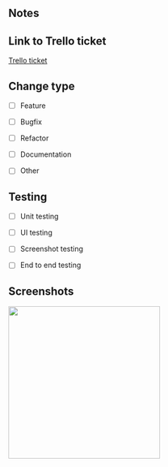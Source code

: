 ## Notes

<!-- Add any notes here -->


## Link to Trello ticket

<!-- Please provide a link to the Trello ticket associated with this pull request. -->

[Trello ticket]()


## Change type

<!-- Put an `x` in the boxes that apply -->

- [ ] Feature
- [ ] Bugfix
- [ ] Refactor
- [ ] Documentation
- [ ] Other


## Testing

<!-- Put an `x` in the boxes that apply -->

- [ ] Unit testing
- [ ] UI testing
- [ ] Screenshot testing
- [ ] End to end testing


## Screenshots

<!-- Paste the link to the evidence here like a screenshot, video, etc. -->

<img src="<URL>" width=300px>